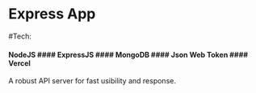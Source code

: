 # Express App 

#Tech:
 #### NodeJS #### ExpressJS #### MongoDB #### Json Web Token #### Vercel
 
  A robust API server for fast usibility and response.
